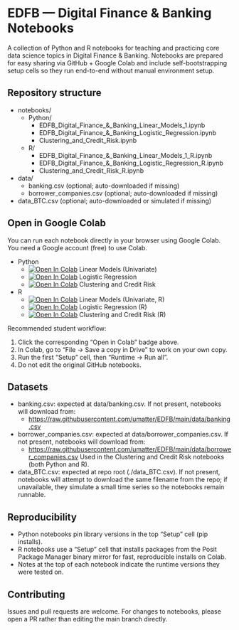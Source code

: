# EDFB — Digital Finance & Banking Notebooks

A collection of Python and R notebooks for teaching and practicing core data science topics in Digital Finance & Banking. Notebooks are prepared for easy sharing via GitHub + Google Colab and include self-bootstrapping setup cells so they run end-to-end without manual environment setup.

## Repository structure

- notebooks/
  - Python/
    - EDFB_Digital_Finance_&_Banking_Linear_Models_1.ipynb
    - EDFB_Digital_Finance_&_Banking_Logistic_Regression.ipynb
    - Clustering_and_Credit_Risk.ipynb
  - R/
    - EDFB_Digital_Finance_&_Banking_Linear_Models_1_R.ipynb
    - EDFB_Digital_Finance_&_Banking_Logistic_Regression_R.ipynb
    - Clustering_and_Credit_Risk_R.ipynb
- data/
  - banking.csv (optional; auto-downloaded if missing)
  - borrower_companies.csv (optional; auto-downloaded if missing)
- data_BTC.csv (optional; auto-downloaded or simulated if missing)

## Open in Google Colab

You can run each notebook directly in your browser using Google Colab. You need a Google account (free) to use Colab.

- Python
  - [![Open In Colab](https://colab.research.google.com/assets/colab-badge.svg)](https://colab.research.google.com/github/umatter/EDFB/blob/main/notebooks/Python/EDFB_Digital_Finance_%26_Banking_Linear_Models_1.ipynb) Linear Models (Univariate)
  - [![Open In Colab](https://colab.research.google.com/assets/colab-badge.svg)](https://colab.research.google.com/github/umatter/EDFB/blob/main/notebooks/Python/EDFB_Digital_Finance_%26_Banking_Logistic_Regression.ipynb) Logistic Regression
  - [![Open In Colab](https://colab.research.google.com/assets/colab-badge.svg)](https://colab.research.google.com/github/umatter/EDFB/blob/main/notebooks/Python/Clustering_and_Credit_Risk.ipynb) Clustering and Credit Risk
- R
  - [![Open In Colab](https://colab.research.google.com/assets/colab-badge.svg)](https://colab.research.google.com/github/umatter/EDFB/blob/main/notebooks/R/EDFB_Digital_Finance_%26_Banking_Linear_Models_1_R.ipynb) Linear Models (Univariate, R)
  - [![Open In Colab](https://colab.research.google.com/assets/colab-badge.svg)](https://colab.research.google.com/github/umatter/EDFB/blob/main/notebooks/R/EDFB_Digital_Finance_%26_Banking_Logistic_Regression_R.ipynb) Logistic Regression (R)
  - [![Open In Colab](https://colab.research.google.com/assets/colab-badge.svg)](https://colab.research.google.com/github/umatter/EDFB/blob/main/notebooks/R/Clustering_and_Credit_Risk_R.ipynb) Clustering and Credit Risk (R)

Recommended student workflow:
1. Click the corresponding “Open in Colab” badge above.
2. In Colab, go to “File → Save a copy in Drive” to work on your own copy.
3. Run the first “Setup” cell, then “Runtime → Run all”.
4. Do not edit the original GitHub notebooks.

## Datasets

- banking.csv: expected at data/banking.csv. If not present, notebooks will download from:
  - https://raw.githubusercontent.com/umatter/EDFB/main/data/banking.csv
- borrower_companies.csv: expected at data/borrower_companies.csv. If not present, notebooks will download from:
  - https://raw.githubusercontent.com/umatter/EDFB/main/data/borrower_companies.csv
  Used in the Clustering and Credit Risk notebooks (both Python and R).
- data_BTC.csv: expected at repo root (./data_BTC.csv). If not present, notebooks will attempt to download the same filename from the repo; if unavailable, they simulate a small time series so the notebooks remain runnable.

## Reproducibility

- Python notebooks pin library versions in the top “Setup” cell (pip installs).
- R notebooks use a “Setup” cell that installs packages from the Posit Package Manager binary mirror for fast, reproducible installs on Colab.
- Notes at the top of each notebook indicate the runtime versions they were tested on.

## Contributing

Issues and pull requests are welcome. For changes to notebooks, please open a PR rather than editing the main branch directly.
